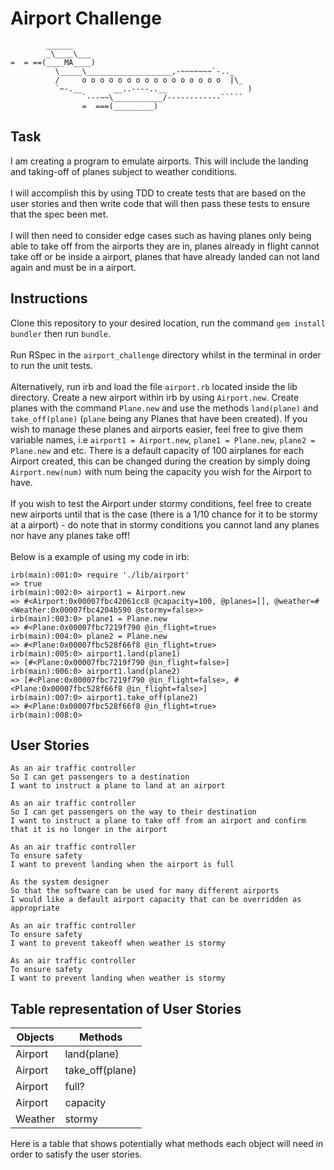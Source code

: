 # Airport Challenge
```
        ______
        _\____\___
=  = ==(____MA____)
          \_____\___________________,-~~~~~~~`-.._
          /     o o o o o o o o o o o o o o o o  |\_
          `~-.__       __..----..__                  )
                `---~~\___________/------------`````
                =  ===(_________)

```
## Task
I am creating a program to emulate airports. This will include the landing and taking-off of planes subject to weather conditions.\
\
I will accomplish this by using TDD to create tests that are based on the user stories and then write code that will then pass these tests to ensure that the spec been met.\
\
I will then need to consider edge cases such as having planes only being able to take off from the airports they are in, planes already in flight cannot take off or be inside a airport, planes that have already landed can not land again and must be in a airport.

## Instructions
Clone this repository to your desired location, run the command `gem install bundler` then run `bundle`.\
\
Run RSpec in the `airport_challenge` directory whilst in the terminal in order to run the unit tests.\
\
Alternatively, run irb and load the file `airport.rb` located inside the lib directory. Create a new airport within irb by using `Airport.new`. Create planes with the command `Plane.new` and use the methods `land(plane)` and `take_off(plane)` (`plane` being any Planes that have been created). If you wish to manage these planes and airports easier, feel free to give them variable names, i.e `airport1 = Airport.new`, `plane1 = Plane.new`, `plane2 = Plane.new` and etc. There is a default capacity of 100 airplanes for each Airport created, this can be changed during the creation by simply doing `Airport.new(num)` with num being the capacity you wish for the Airport to have.\
\
If you wish to test the Airport under stormy conditions, feel free to create new airports until that is the case (there is a 1/10 chance for it to be stormy at a airport) - do note that in stormy conditions you cannot land any planes nor have any planes take off!\
\
Below is a example of using my code in irb:
```
irb(main):001:0> require './lib/airport'
=> true
irb(main):002:0> airport1 = Airport.new
=> #<Airport:0x00007fbc42061cc8 @capacity=100, @planes=[], @weather=#<Weather:0x00007fbc4204b590 @stormy=false>>
irb(main):003:0> plane1 = Plane.new
=> #<Plane:0x00007fbc7219f790 @in_flight=true>
irb(main):004:0> plane2 = Plane.new
=> #<Plane:0x00007fbc528f66f8 @in_flight=true>
irb(main):005:0> airport1.land(plane1)
=> [#<Plane:0x00007fbc7219f790 @in_flight=false>]
irb(main):006:0> airport1.land(plane2)
=> [#<Plane:0x00007fbc7219f790 @in_flight=false>, #<Plane:0x00007fbc528f66f8 @in_flight=false>]
irb(main):007:0> airport1.take_off(plane2)
=> #<Plane:0x00007fbc528f66f8 @in_flight=true>
irb(main):008:0> 
```

## User Stories

```
As an air traffic controller 
So I can get passengers to a destination 
I want to instruct a plane to land at an airport

As an air traffic controller 
So I can get passengers on the way to their destination 
I want to instruct a plane to take off from an airport and confirm that it is no longer in the airport

As an air traffic controller 
To ensure safety 
I want to prevent landing when the airport is full 

As the system designer
So that the software can be used for many different airports
I would like a default airport capacity that can be overridden as appropriate

As an air traffic controller 
To ensure safety 
I want to prevent takeoff when weather is stormy 

As an air traffic controller 
To ensure safety 
I want to prevent landing when weather is stormy 
```
## Table representation of User Stories

|  Objects              |  Methods          |
| --------------------- | ----------------- | 
| Airport               | land(plane)       |
| Airport               | take_off(plane)   |
| Airport               | full?             |
| Airport               | capacity          |
| Weather               | stormy            |

Here is a table that shows potentially what methods each object will need in order to satisfy the user stories.

